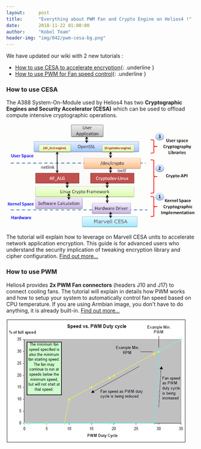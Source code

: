 ```yaml
---
layout:     post
title:      "Everything about PWM Fan and Crypto Engine on Helios4 !"
date:       2018-11-22 01:00:00
author:     "Kobol Team"
header-img: "img/042/pwm-cesa-bg.png"
---
```


We have updated our wiki with 2 new tutorials :

- [How to use CESA to accelerate encryption](https://wiki.kobol.io/cesa/){: .underline }
- [How to use PWM for Fan speed control](https://wiki.kobol.io/pwm/){: .underline }

### How to use CESA

The A388 System-On-Module used by Helios4 has two **Cryptographic Engines and Security Accelerator (CESA)** which can be used to offload compute intensive cryptographic operations.

![Crypto API](/img/042/crypto_api_interfaces.png)

The tutorial will explain how to leverage on Marvell CESA units to accelerate network application encryption. This guide is for advanced users who understand the security implication of tweaking encryption library and cipher configuration. [Find out more...](https://wiki.kobol.io/cesa/)

### How to use PWM

Helios4 provides **2x PWM Fan connectors** (headers J10 and J17) to connect cooling fans. The tutorial will explain in details how PWM works and how to setup your system to automatically control fan speed based on CPU temperature. If you are using Armbian image, you don't have to do anything, it is already built-in. [Find out more...](https://wiki.kobol.io/pwm/)

![FAN PWM Curve](/img/042/fan_type_c_curve.jpg)
